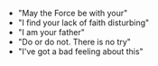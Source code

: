 - "May the Force be with your"
- "I find your lack of faith disturbing"
- "I am your father"
- "Do or do not. There is no try"
- "I've got a bad feeling about this"

